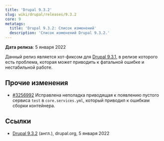 ```yaml
---
title: 'Drupal 9.3.2'
slug: wiki/drupal/releases/9.3.2
core: 9 
metatags:
  title: 'Drupal 9.3.2: Список изменений'
  description: 'Список изменений Drupal 9.3.2.'
---
```


**Дата релиза**: 5 января 2022

Данный релиз является хот-фиксом для [Drupal 9.3.1](../9.3.1/index.md), в релизе которого есть проблема, которая может приводить к фатальной ошибке и нестабильной работе.

## Прочие изменения

* [#3256992](https://www.drupal.org/node/3256992) Исправлена неполадка приводящая к появлению пустого сервиса `test` в `core.services.yml`, который приводил к ошибкам сборки контейнера.

## Ссылки

- [Drupal 9.3.2](https://www.drupal.org/project/drupal/releases/9.3.2) (англ.), drupal.org, 5 января 2022

